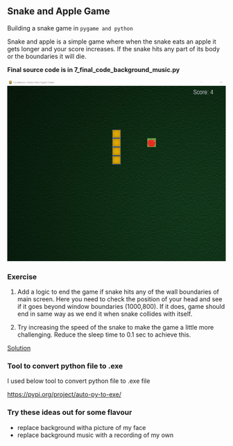 ## Snake and Apple Game
Building a snake game in `pygame and python`

Snake and apple is a simple game where when the snake eats an apple it gets longer and your score increases. If the snake hits any part of its body or the boundaries it will die.

**Final source code is in 7_final_code_background_music.py**

![](game_preview.gif)

### Exercise

1. Add a logic to end the game if snake hits any of the wall boundaries of main screen. 
Here you need to check the position of your head and see if it goes beyond window boundaries (1000,800). 
If it does, game should end in same way as we end it when snake collides with itself.

2. Try increasing the speed of the snake to make the game a little more challenging.  Reduce the sleep time to 0.1 sec to achieve this.

[Solution](https://github.com/mellow-steps/mellow-steps/blob/main/Snake%20game/exercise_solution.py)

### Tool to convert python file to .exe

I used below tool to convert python file to .exe file

https://pypi.org/project/auto-py-to-exe/

### Try these ideas out for some flavour
 - replace background witha picture of my face
 - replace background music with a recording of my own
